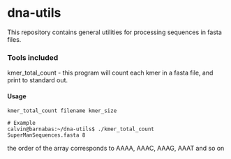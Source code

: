 # dna-utils 


This repository contains general utilities for processing sequences in fasta files.


### Tools included ###


kmer_total_count - this program will count each kmer in a fasta file, and print to standard out.

#### Usage

    kmer_total_count filename kmer_size
    
    # Example
    calvin@barnabas:~/dna-utils$ ./kmer_total_count SuperManSequences.fasta 8 

the order of the array corresponds to AAAA, AAAC, AAAG, AAAT and so on
